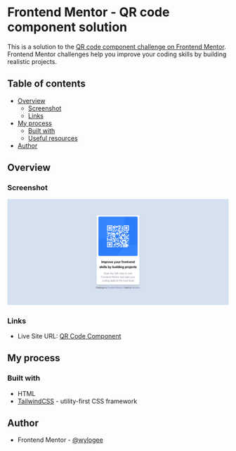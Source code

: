 # Frontend Mentor - QR code component solution

This is a solution to the [QR code component challenge on Frontend Mentor](https://www.frontendmentor.io/challenges/qr-code-component-iux_sIO_H). Frontend Mentor challenges help you improve your coding skills by building realistic projects. 

## Table of contents

- [Overview](#overview)
  - [Screenshot](#screenshot)
  - [Links](#links)
- [My process](#my-process)
  - [Built with](#built-with)
  - [Useful resources](#useful-resources)
- [Author](#author)

## Overview

### Screenshot

![](./qr-code-component-screenshot.png)


### Links

- Live Site URL: [QR Code Component](https://jocular-kitten-b7842f.netlify.app/)

## My process

### Built with

- HTML
- [TailwindCSS](https://tailwindcss.com/) - utility-first CSS framework 


## Author

- Frontend Mentor - [@wylogee](https://www.frontendmentor.io/profile/Wylogee)


